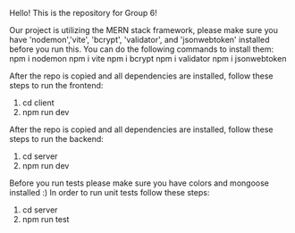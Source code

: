 Hello! This is the repository for Group 6!

Our project is utilizing the MERN stack framework, please make sure you have 'nodemon','vite', 'bcrypt', 'validator', and 'jsonwebtoken' installed before you run this. You can do the following commands to install them: 
   npm i nodemon
   npm i vite 
   npm i bcrypt
   npm i validator
   npm i jsonwebtoken

After the repo is copied and all dependencies are installed, follow these steps to run the frontend:
1. cd client
2. npm run dev


After the repo is copied and all dependencies are installed, follow these steps to run the backend:
1. cd server
2. npm run dev

Before you run tests please make sure you have colors and mongoose installed :) 
In order to run unit tests follow these steps:
1. cd server
2. npm run test
   
